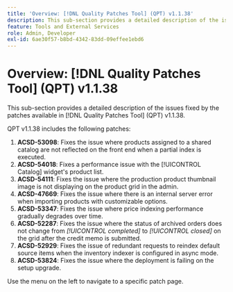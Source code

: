 ```yaml
---
title: 'Overview: [!DNL Quality Patches Tool] (QPT) v1.1.38'
description: This sub-section provides a detailed description of the issues fixed by the patches available in [!DNL Quality Patches Tool] (QPT) v1.1.38.
feature: Tools and External Services
role: Admin, Developer
exl-id: 6ae30f57-b8bd-4342-83dd-09effee1ebd6
---
```

# Overview: [!DNL Quality Patches Tool] (QPT) v1.1.38

This sub-section provides a detailed description of the issues fixed by the patches available in [!DNL Quality Patches Tool] (QPT) v1.1.38.

QPT v1.1.38 includes the following patches:

1. **ACSD-53098**: Fixes the issue where products assigned to a shared catalog are not reflected on the front end when a partial index is executed.
1. **ACSD-54018**: Fixes a performance issue with the [!UICONTROL Catalog] widget's product list.
1. **ACSD-54111**: Fixes the issue where the production product thumbnail image is not displaying on the product grid in the admin.
1. **ACSD-47669**: Fixes the issue where there is an internal server error when importing products with customizable options.
1. **ACSD-53347**: Fixes the issue where price indexing performance gradually degrades over time.
1. **ACSD-52287**: Fixes the issue where the status of archived orders does not change from *[!UICONTROL completed]* to *[!UICONTROL closed]* on the grid after the credit memo is submitted.
1. **ACSD-52929**: Fixes the issue of redundant requests to reindex default source items when the inventory indexer is configured in async mode.
1. **ACSD-53824**: Fixes the issue where the deployment is failing on the setup upgrade. 

Use the menu on the left to navigate to a specific patch page.
